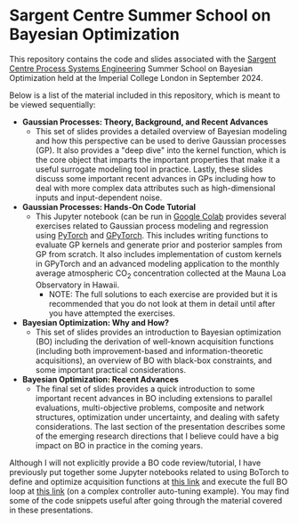 # Sargent Centre Summer School on Bayesian Optimization

This repository contains the code and slides associated with the [Sargent Centre Process Systems Engineering](https://www.imperial.ac.uk/process-systems-engineering/) Summer School on Bayesian Optimization held at the Imperial College London in September 2024. 

Below is a list of the material included in this repository, which is meant to be viewed sequentially:
- **Gaussian Processes: Theory, Background, and Recent Advances**
  - This set of slides provides a detailed overview of Bayesian modeling and how this perspective can be used to derive Gaussian processes (GP). It also provides a "deep dive" into the kernel function, which is the core object that imparts the important properties that make it a useful surrogate modeling tool in practice. Lastly, these slides discuss some important recent advances in GPs including how to deal with more complex data attributes such as high-dimensional inputs and input-dependent noise. 
- **Gaussian Processes: Hands-On Code Tutorial**
  - This Jupyter notebook (can be run in [Google Colab](https://colab.research.google.com/) provides several exercises related to Gaussian process modeling and regression using [PyTorch](https://pytorch.org/) and [GPyTorch](https://gpytorch.ai/). This includes writing functions to evaluate GP kernels and generate prior and posterior samples from GP from scratch. It also includes implementation of custom kernels in GPyTorch and an advanced modeling application to the monthly average atmospheric CO<sub>2</sub> concentration collected at the Mauna Loa Observatory in Hawaii.
    - NOTE: The full solutions to each exercise are provided but it is recommended that you do not look at them in detail until after you have attempted the exercises.
- **Bayesian Optimization: Why and How?**
  - This set of slides provides an introduction to Bayesian optimization (BO) including the derivation of well-known acquisition functions (including both improvement-based and information-theoretic acquisitions), an overview of BO with black-box constraints, and some important practical considerations. 
- **Bayesian Optimization: Recent Advances**
  - The final set of slides provides a quick introduction to some important recent advances in BO including extensions to parallel evaluations, multi-objective problems, composite and network structures, optimization under uncertainty, and dealing with safety considerations. The last section of the presentation describes some of the emerging research directions that I believe could have a big impact on BO in practice in the coming years. 

Although I will not explicitly provide a BO code review/tutorial, I have previously put together some Jupyter notebooks related to using BoTorch to define and optimize acquisition functions at [this link](https://github.com/joelpaulson/Great_Lakes_PSE_Workshop_2023/blob/main/Module2/Module2_Acquisition_Functions.ipynb) and execute the full BO loop at [this link](https://github.com/joelpaulson/Great_Lakes_PSE_Workshop_2023/blob/main/Module3/Module3_BO_Loop.ipynb) (on a complex controller auto-tuning example). You may find some of the code snippets useful after going through the material covered in these presentations. 
